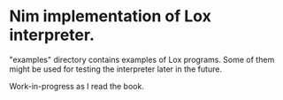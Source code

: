 # Nim implementation of Lox interpreter.

"examples" directory contains examples of Lox programs. Some of them might be used
for testing the interpreter later in the future.

Work-in-progress as I read the book.